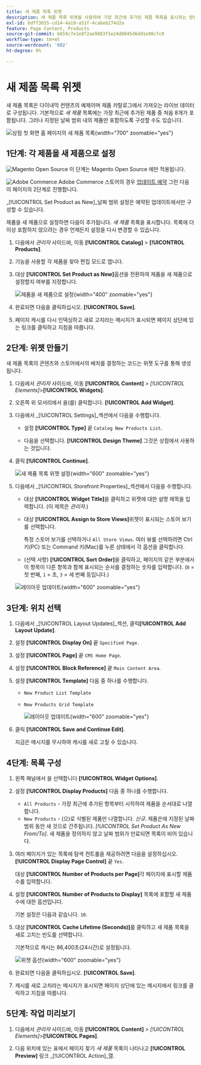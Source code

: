 ```yaml
---
title: 새 제품 목록 위젯
description: 새 제품 목록 위젯을 사용하여 가장 최근에 추가된 제품 목록을 표시하는 방법에 대해 알아봅니다.
exl-id: bdff3655-cd14-4a19-a51f-4cabeb274d2a
feature: Page Content, Products
source-git-commit: b659c7e1e8f2ae9883f1e24d8045d6dd1e90cfc0
workflow-type: tm+mt
source-wordcount: '602'
ht-degree: 0%

---
```


# 새 제품 목록 위젯

새 제품 목록은 다이내믹 컨텐츠의 예제이며 제품 카탈로그에서 가져오는 라이브 데이터로 구성됩니다. 기본적으로 _새 제품_ 목록에는 가장 최근에 추가된 제품 중 처음 8개가 포함됩니다. 그러나 지정된 날짜 범위 내의 제품만 포함하도록 구성할 수도 있습니다.

![상점 첫 화면 홈 페이지의 새 제품 목록](./assets/storefront-home-page-new-products.png){width="700" zoomable="yes"}

## 1단계: 각 제품을 새 제품으로 설정

![Magento Open Source](../assets/open-source.svg) 이 단계는 Magento Open Source 에만 적용됩니다.

![Adobe Commerce](../assets/adobe-logo.svg) Adobe Commerce 스토어의 경우 [업데이트 예약](content-staging-scheduled-update.md) 그런 다음 이 페이지의 2단계로 진행합니다.

_[!UICONTROL Set Product as New]_날짜 범위 설정은 예약된 업데이트에서만 구성할 수 있습니다.

제품을 새 제품으로 설정하면 다음이 추가됩니다. _새 제품_ 목록을 표시합니다. 목록에 더 이상 포함하지 않으려는 경우 언제든지 설정을 다시 변경할 수 있습니다.

1. 다음에서 _관리자_ 사이드바, 이동 **[!UICONTROL Catalog]** > **[!UICONTROL Products]**.

1. 기능을 사용할 각 제품을 찾아 편집 모드로 엽니다.

1. 대상 **[!UICONTROL Set Product as New]**&#x200B;옵션을 전환하여 제품을 새 제품으로 설정할지 여부를 지정합니다.

   ![제품을 새 제품으로 설정](./assets/product-set-as-new.png){width="400" zoomable="yes"}

1. 완료되면 다음을 클릭하십시오. **[!UICONTROL Save]**.

1. 페이지 캐시를 다시 인덱싱하고 새로 고치라는 메시지가 표시되면 페이지 상단에 있는 링크를 클릭하고 지침을 따릅니다.

## 2단계: 위젯 만들기

새 제품 목록의 콘텐츠와 스토어에서의 배치를 결정하는 코드는 위젯 도구를 통해 생성됩니다.

1. 다음에서 _관리자_ 사이드바, 이동 **[!UICONTROL Content]** > _[!UICONTROL Elements]_>**[!UICONTROL Widgets]**.

1. 오른쪽 위 모서리에서 을(를) 클릭합니다. **[!UICONTROL Add Widget]**.

1. 다음에서 _[!UICONTROL Settings]_섹션에서 다음을 수행합니다.

   - 설정 **[!UICONTROL Type]** 끝 `Catalog New Products List`.

   - 다음을 선택합니다. **[!UICONTROL Design Theme]** 그것은 상점에서 사용하는 것입니다.

1. 클릭 **[!UICONTROL Continue]**.

   ![새 제품 목록 위젯 설정](./assets/widget-settings.png){width="600" zoomable="yes"}

1. 다음에서 _[!UICONTROL Storefront Properties]_섹션에서 다음을 수행합니다.

   - 대상 **[!UICONTROL Widget Title]**&#x200B;을 클릭하고 위젯에 대한 설명 제목을 입력합니다. (이 제목은 _관리자_.)

   - 대상 **[!UICONTROL Assign to Store Views]**&#x200B;위젯이 표시되는 스토어 보기를 선택합니다.

     특정 스토어 보기를 선택하거나 `All Store Views`. 여러 뷰를 선택하려면 Ctrl 키(PC) 또는 Command 키(Mac)를 누른 상태에서 각 옵션을 클릭합니다.

   - (선택 사항) **[!UICONTROL Sort Order]**&#x200B;을 클릭하고, 페이지의 같은 부분에서 이 항목이 다른 항목과 함께 표시되는 순서를 결정하는 숫자를 입력합니다. (`0` = 첫 번째, `1` = 초, `3` = 세 번째 등입니다.)

   ![레이아웃 업데이트](./assets/widget-layout-update-home-page.png){width="600" zoomable="yes"}

## 3단계: 위치 선택

1. 다음에서 _[!UICONTROL Layout Updates]_섹션, 클릭&#x200B;**[!UICONTROL Add Layout Update]**.

1. 설정 **[!UICONTROL Display On]** 끝 `Specified Page.`

1. 설정 **[!UICONTROL Page]** 끝 `CMS Home Page`.

1. 설정 **[!UICONTROL Block Reference]** 끝 `Main Content Area`.

1. 설정 **[!UICONTROL Template]** 다음 중 하나를 수행합니다.

   - `New Product List Template`
   - `New Products Grid Template`

     ![레이아웃 업데이트](./assets/widget-layout-update-new-products-list.png){width="600" zoomable="yes"}

1. 클릭 **[!UICONTROL Save and Continue Edit]**.

   지금은 메시지를 무시하여 캐시를 새로 고칠 수 있습니다.

## 4단계: 목록 구성

1. 왼쪽 패널에서 을 선택합니다 **[!UICONTROL Widget Options]**.

1. 설정 **[!UICONTROL Display Products]** 다음 중 하나를 수행합니다.

   - `All Products` - 가장 최근에 추가된 항목부터 시작하여 제품을 순서대로 나열합니다.
   - `New Products` - (으)로 식별된 제품만 나열합니다. _신규_. 제품은에 지정된 날짜 범위 동안 새 것으로 간주됩니다. _[!UICONTROL Set Product As New From/To]_. 새 제품을 정의하지 않고 날짜 범위가 만료되면 목록이 비어 있습니다.

1. 여러 페이지가 있는 목록에 탐색 컨트롤을 제공하려면 다음을 설정하십시오. **[!UICONTROL Display Page Control]** 끝 `Yes`.

   대상 **[!UICONTROL Number of Products per Page]**&#x200B;각 페이지에 표시할 제품 수를 입력합니다.

1. 설정 **[!UICONTROL Number of Products to Display]** 목록에 포함할 새 제품 수에 대한 옵션입니다.

   기본 설정은 다음과 같습니다. `10`.

1. 대상 **[!UICONTROL Cache Lifetime (Seconds)]**&#x200B;를 클릭하고 새 제품 목록을 새로 고치는 빈도를 선택합니다.

   기본적으로 캐시는 86,400초(24시간)로 설정됩니다.

   ![위젯 옵션](./assets/widget-options-new-product-list.png){width="600" zoomable="yes"}

1. 완료되면 다음을 클릭하십시오. **[!UICONTROL Save]**.

1. 캐시를 새로 고치라는 메시지가 표시되면 페이지 상단에 있는 메시지에서 링크를 클릭하고 지침을 따릅니다.

## 5단계: 작업 미리보기

1. 다음에서 _관리자_ 사이드바, 이동 **[!UICONTROL Content]** > _[!UICONTROL Elements]_>**[!UICONTROL Pages]**.

1. 다음 위치에 있는 표에서 페이지 찾기 _새 제품_ 목록이 나타나고 **[!UICONTROL Preview]** 링크 _[!UICONTROL Action]_열.
